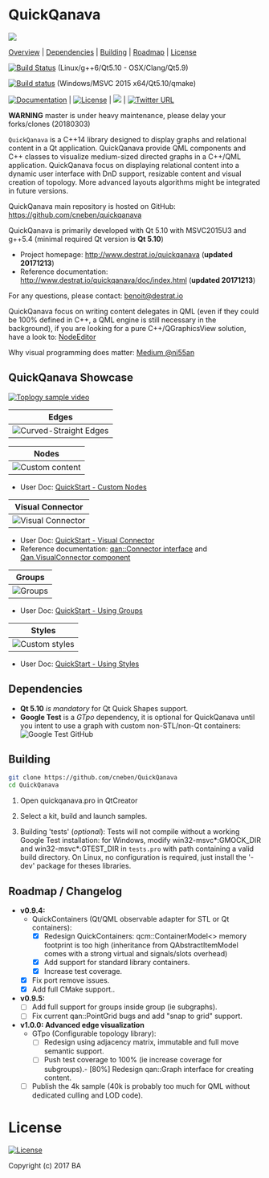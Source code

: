 QuickQanava 
============================

![](https://github.com/cneben/QuickQanava/blob/master/doc/web/docs/images/home.png)

[Overview](#QuickQanava) |
[Dependencies](#Dependencies) |
[Building](#building) |
[Roadmap](#Roadmap) |
[License](#license)

[![Build Status](https://travis-ci.org/cneben/QuickQanava.svg?branch=master)](https://travis-ci.org/cneben/QuickQanava)  (Linux/g++6/Qt5.10 - OSX/Clang/Qt5.9)

[![Build status](https://ci.appveyor.com/api/projects/status/ghpiaqqew63er8ea?svg=true)](https://ci.appveyor.com/project/cneben/quickqanava) (Windows/MSVC 2015 x64/Qt5.10/qmake)

[![Documentation](https://img.shields.io/badge/docs-doxygen-blue.svg)](http://www.destrat.io/quickqanava/doc) |
[![License](https://img.shields.io/badge/License-BSD%203--Clause-blue.svg)](https://opensource.org/licenses/BSD-3-Clause) |
![](https://img.shields.io/badge/version-0.9.4-blue.svg) |
[![Twitter URL](https://img.shields.io/twitter/url/https/twitter.com/fold_left.svg?style=social&label=Follow%20%40QuickQanava)](https://twitter.com/QuickQanava)

**WARNING** master is under heavy maintenance, please delay your forks/clones (20180303)

`QuickQanava` is a C++14 library designed to display graphs and relational content in a Qt application. QuickQanava provide QML components and C++ classes to visualize medium-sized directed graphs in a C++/QML application. QuickQanava focus on displaying relational content into a dynamic user interface with DnD support, resizable content and visual creation of topology. More advanced layouts algorithms might be integrated in future versions.

QuickQanava main repository is hosted on GitHub: https://github.com/cneben/quickqanava

QuickQanava is primarily developed with Qt 5.10 with MSVC2015U3 and g++5.4 (minimal required Qt version is **Qt 5.10**)

+ Project homepage: http://www.destrat.io/quickqanava (**updated 20171213**)
+ Reference documentation: http://www.destrat.io/quickqanava/doc/index.html (**updated 20171213**)

For any questions, please contact: benoit@destrat.io

QuickQanava focus on writing content delegates in QML (even if they could be 100% defined in C++, a QML engine is still necessary in the background), if you are looking for a pure C++/QGraphicsView solution, have a look to: [NodeEditor](https://github.com/paceholder/nodeeditor)

Why visual programming does matter: [Medium @ni55an](https://medium.com/@ni55an/visual-programming-and-d3ne-efcd49690703)

## QuickQanava Showcase

[![Toplogy sample video](https://img.youtube.com/vi/bUTO_PeegP4/0.jpg)](https://www.youtube.com/watch?v=bUTO_PeegP4)

| Edges       | 
| :---:       |
| ![Curved-Straight Edges](https://github.com/cneben/QuickQanava/blob/master/doc/web/docs/images/edges-curved-straight.gif) |

| Nodes       | 
| :---:       |
| ![Custom content](https://github.com/cneben/QuickQanava/blob/master/doc/web/docs/images/sample-nodes.gif) |

  - User Doc:  [QuickStart - Custom Nodes](http://www.destrat.io/quickqanava/advanced/index.html#defining-custom-topology)

| Visual Connector       |   
| :---:                  | 
![Visual Connector](https://github.com/cneben/QuickQanava/blob/master/doc/web/docs/images/sample-dataflow-short.gif) |

  - User Doc:  [QuickStart - Visual Connector](http://www.destrat.io/quickqanava/topology/index.html#visual-connection-of-nodes)
  - Reference documentation: [qan::Connector interface](http://www.destrat.io/quickqanava/doc/classqan_1_1_connector.html) and [Qan.VisualConnector component](http://www.destrat.io/quickqanava/doc/class_visual_connector.html)

| Groups       | 
| :---:        | 
| ![Groups](https://github.com/cneben/QuickQanava/blob/master/doc/web/docs/images/sample-groups.gif) |

  - User Doc:  [QuickStart - Using Groups](http://www.destrat.io/quickqanava/topology/index.html#using-groups)

| Styles       |
| :---:        | 
| ![Custom styles](https://github.com/cneben/QuickQanava/blob/master/doc/web/docs/images/sample-styles.gif) |

  - User Doc:  [QuickStart - Using Styles](http://www.destrat.io/quickqanava/styles/index.html#introduction)

## Dependencies

- **Qt 5.10** _is mandatory_ for Qt Quick Shapes support.
- **Google Test** is a *GTpo* dependency, it is optional for QuickQanava until you intent to use a graph with custom non-STL/non-Qt containers: ![Google Test GitHub](https://github.com/google/googletest)

## Building

```sh
git clone https://github.com/cneben/QuickQanava
cd QuickQanava
```
1. Open quickqanava.pro in QtCreator

2. Select a kit, build and launch samples.

3. Building 'tests' (_optional_): Tests will not compile without a working Google Test installation: for Windows, modify win32-msvc*:GMOCK_DIR and win32-msvc*:GTEST_DIR in `tests.pro` with path containing a valid build directory. On Linux, no configuration is required, just install the '-dev' package for theses libraries.
  
## Roadmap / Changelog

  - **v0.9.4:**	 
	- QuickContainers (Qt/QML observable adapter for STL or Qt containers):
		- [X] Redesign QuickContainers: qcm::ContainerModel<> memory footprint is too high (inheritance from QAbstractItemModel comes with a strong virtual and signals/slots overhead)
		- [X] Add support for standard library containers.
		- [X] Increase test coverage.
    - [X] Fix port remove issues.
    - [X] Add full CMake support..    
  - **v0.9.5:**	 
    - [ ] Add full support for groups inside group (ie subgraphs).
    - [ ] Fix current qan::PointGrid bugs and add "snap to grid" support.
  - **v1.0.0: Advanced edge visualization**	 
    - GTpo (Configurable topology library):
      - [ ] Redesign using adjacency matrix, immutable and full move semantic support.
	  - [ ] Push test coverage to 100% (ie increase coverage for subgroups).- [80%] Redesign qan::Graph interface for creating content.
    - [ ] Publish the 4k sample (40k is probably too much for QML without dedicated culling and LOD code).

License
=======

[![License](https://img.shields.io/badge/License-BSD%203--Clause-blue.svg)](https://opensource.org/licenses/BSD-3-Clause)

Copyright (c) 2017 BA

